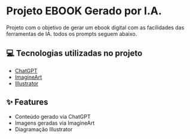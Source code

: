 # Projeto EBOOK Gerado por I.A.


 
Projeto com o objetivo de gerar um ebook digital com as facilidades das ferramentas de IA. todos os prompts
seguem abaixo.

## 💻 Tecnologias utilizadas no projeto

- [ChatGPT](https://chat.openai.com/) 
- [ImagineArt](https://www.imagine.art/dashboard/image/tool/text-to-image?prompt=an+art+with+the+theme+of+mindfulness)
- [Illustrator](https://www.adobe.com/br/products/illustrator.html)


## ✨ Features

- Conteúdo gerado via ChatGPT
- Imagens geradas via ImagineArt
- Diagramação Illustrator



